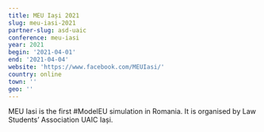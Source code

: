 ```yaml
---
title: MEU Iași 2021
slug: meu-iasi-2021
partner-slug: asd-uaic
conference: meu-iasi
year: 2021
begin: '2021-04-01'
end: '2021-04-04'
website: 'https://www.facebook.com/MEUIasi/'
country: online
town: '' 
geo: ''
---
```

MEU Iasi is the first #ModelEU simulation in Romania. It is organised by Law Students’ Association UAIC Iași.
